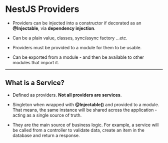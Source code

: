# NestJS Providers

- Providers can be injected into a constructor if decorated as an **@Injectable**, via **dependency injection**.

- Can be a plain value, classes, sync/async factory ...etc.

- Providers must be provided to a module for them to be usable.

- Can be exported from a module - and then be available to other modules that import it.

---

## What is a Service?

- Defined as providers. **Not all providers are services**.

- Singleton when wrapped with **@Injectable()** and provided to a module. That means, the same instance will be shared across the application - acting as a single source of truth.

- They are the main source of business logic. For example, a service will be called from a controller to validate data, create an item in the database and return a response.
